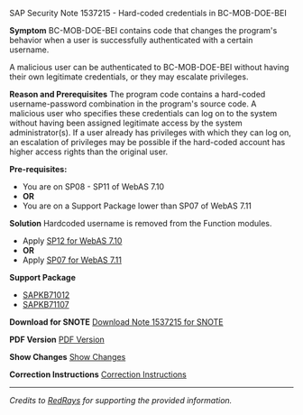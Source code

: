 SAP Security Note 1537215 - Hard-coded credentials in BC-MOB-DOE-BEI

**Symptom**
BC-MOB-DOE-BEI contains code that changes the program's behavior when a user is successfully authenticated with a certain username.

A malicious user can be authenticated to BC-MOB-DOE-BEI without having their own legitimate credentials, or they may escalate privileges.

**Reason and Prerequisites**
The program code contains a hard-coded username-password combination in the program's source code. A malicious user who specifies these credentials can log on to the system without having been assigned legitimate access by the system administrator(s). If a user already has privileges with which they can log on, an escalation of privileges may be possible if the hard-coded account has higher access rights than the original user.

**Pre-requisites:**
- You are on SP08 - SP11 of WebAS 7.10
- **OR**
- You are on a Support Package lower than SP07 of WebAS 7.11

**Solution**
Hardcoded username is removed from the Function modules.

- Apply [SP12 for WebAS 7.10](https://me.sap.com/supportpackage/SAPKB71012)
- **OR**
- Apply [SP07 for WebAS 7.11](https://me.sap.com/supportpackage/SAPKB71107)

**Support Package**
- [SAPKB71012](https://me.sap.com/supportpackage/SAPKB71012)
- [SAPKB71107](https://me.sap.com/supportpackage/SAPKB71107)

**Download for SNOTE**
[Download Note 1537215 for SNOTE](https://notesdownloads.sap.com/note/0040000009116442017)

**PDF Version**
[PDF Version](https://userapps.support.sap.com/sap/support/sfm/notes/print/0001537215?language=en-US&token=1BF9D986BCD4B773995C8D0DD375B317)

**Show Changes**
[Show Changes](https://me.sap.com/notesLatestChanges/0001537215/E/diff)

**Correction Instructions**
[Correction Instructions](https://me.sap.com/corrins/0001537215/41)

---

*Credits to [RedRays](https://redrays.io) for supporting the provided information.*